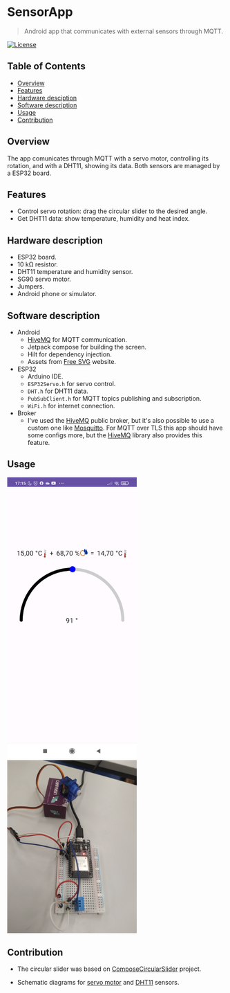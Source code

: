 # SensorApp

> Android app that communicates with external sensors through MQTT.

[![License](https://img.shields.io/badge/License-Apache2.0-blue.svg)](LICENSE)

## Table of Contents

- [Overview](#overview)
- [Features](#features)
- [Hardware desciption](#hardware-description)
- [Software description](#software-description)
- [Usage](#usage)
- [Contribution](#contribution)

## Overview

The app comunicates through MQTT with a servo motor, controlling its rotation, and with a DHT11, showing its data. Both sensors are managed by a ESP32 board.

## Features

- Control servo rotation: drag the circular slider to the desired angle.
- Get DHT11 data: show temperature, humidity and heat index.

## Hardware description

- ESP32 board.
- 10 kΩ resistor.
- DHT11 temperature and humidity sensor.
- SG90 servo motor.
- Jumpers.
- Android phone or simulator.

## Software description
- Android
  - [HiveMQ](https://github.com/hivemq) for MQTT communication.
  - Jetpack compose for building the screen.
  - Hilt for dependency injection.
  - Assets from [Free SVG](https://freesvg.org/) website.
- ESP32
  - Arduino IDE.
  - `ESP32Servo.h` for servo control.
  - `DHT.h` for DHT11 data.
  - `PubSubClient.h` for MQTT topics publishing and subscription.
  - `WiFi.h` for internet connection.
- Broker
  - I've used the [HiveMQ](https://www.hivemq.com/public-mqtt-broker/) public broker, but it's also possible to use a custom one like [Mosquitto](https://www.google.com/search?channel=fs&client=ubuntu-sn&q=mosquitto). For MQTT over TLS this app should have some configs more, but the [HiveMQ](https://github.com/hivemq) library also provides this feature.

## Usage

<img src="app.jpg" alt="" style="width: 300px;"> <img src="circuit.jpg" alt="" style="width: 300px;">

## Contribution

- The circular slider was based on [ComposeCircularSlider](https://github.com/Debdutta-Panda/ComposeCircularSlider) project.

- Schematic diagrams for [servo motor](https://randomnerdtutorials.com/esp32-servo-motor-web-server-arduino-ide/) and [DHT11](https://randomnerdtutorials.com/esp32-dht11-dht22-temperature-humidity-sensor-arduino-ide/) sensors.
